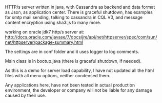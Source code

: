 HTTP/s server written in java, with Cassandra as backend and data format as Json, as application center. There is graceful shutdown, has examples for smtp mail sending, talking to cassandra in CQL V3, and message content encryption using sha3.js to many more.

working on oracle jdk7 http/s server at: http://docs.oracle.com/javase/7/docs/jre/api/net/httpserver/spec/com/sun/net/httpserver/package-summary.html

The settings are in conf folder and it uses logger to log comments.

Main class is in bootup.java (there is graceful shutdown, if needed).

As this is a demo for server load capability, I have not updated all the html files with all menu options, neither condensed them.

Any applications here, have not been tested in actual production environment, the developer or company will not be liable for any damage caused by their use.
